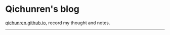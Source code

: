 Qichunren's blog
========

[qichunren.github.io](http://qichunren.github.io/), record my thought and notes.

-------------

